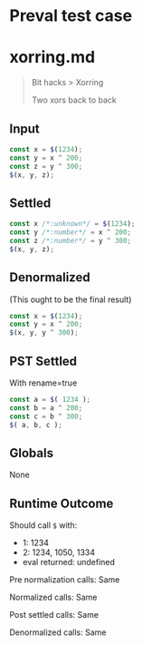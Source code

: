# Preval test case

# xorring.md

> Bit hacks > Xorring
>
> Two xors back to back

## Input

`````js filename=intro
const x = $(1234);
const y = x ^ 200;
const z = y ^ 300;
$(x, y, z);
`````


## Settled


`````js filename=intro
const x /*:unknown*/ = $(1234);
const y /*:number*/ = x ^ 200;
const z /*:number*/ = y ^ 300;
$(x, y, z);
`````


## Denormalized
(This ought to be the final result)

`````js filename=intro
const x = $(1234);
const y = x ^ 200;
$(x, y, y ^ 300);
`````


## PST Settled
With rename=true

`````js filename=intro
const a = $( 1234 );
const b = a ^ 200;
const c = b ^ 300;
$( a, b, c );
`````


## Globals


None


## Runtime Outcome


Should call `$` with:
 - 1: 1234
 - 2: 1234, 1050, 1334
 - eval returned: undefined

Pre normalization calls: Same

Normalized calls: Same

Post settled calls: Same

Denormalized calls: Same
